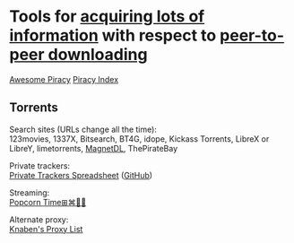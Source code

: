 
# Tools for [acquiring lots of information](https://notageni.us/information) with respect to [peer-to-peer downloading](https://trendless.tech/torrent/)

[Awesome Piracy](https://whoisdsmith.gitbook.io/new-sites-list/awesome-piracy/awesome-piracy)
[Piracy Index](https://piracy.vercel.app/)

## Torrents

Search sites (URLs change all the time):  
123movies,
1337X,
Bitsearch,
BT4G,
idope,
Kickass Torrents,
LibreX or LibreY,
limetorrents,
[MagnetDL](https://www.magnetdl.com/),
ThePirateBay

Private trackers:  
[Private Trackers Spreadsheet](https://hdvinnie.github.io/Private-Trackers-Spreadsheet/) ([GitHub](https://github.com/HDVinnie/Private-Trackers-Spreadsheet))

Streaming:  
[Popcorn Time⊞⌘🐧🤖](https://github.com/popcorn-official)

Alternate proxy:  
[Knaben's Proxy List](https://knaben.info/)
